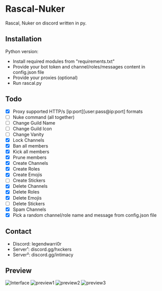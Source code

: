 # Rascal-Nuker
Rascal, Nuker on discord written in py.
## Installation
Python version:

- Install required modules from "requirements.txt"
- Provide your bot token and channel/roles/messages content in config.json file
- Provide your proxies (optional)
- Run rascal.py
## Todo
- [x] Proxy supported HTTP/s [ip:port][user:pass@ip:port] formats
- [ ] Nuke command (all together)
- [ ] Change Guild Name
- [ ] Change Guild Icon
- [ ] Change Vanity
- [x] Lock Channels
- [x] Ban all members
- [x] Kick all members
- [x] Prune members
- [x] Create Channels
- [x] Create Roles
- [x] Create Emojis
- [ ] Create Stickers
- [x] Delete Channels
- [x] Delete Roles
- [x] Delete Emojis
- [ ] Delete Stickers
- [x] Spam Channels
- [x] Pick a random channel/role name and message from config.json file
## Contact
- Discord: legendwarri0r 
- Server¹: discord.gg/hxckers
- Server²: discord.gg/intimacy
## Preview
![Interface](https://github.com/user-attachments/assets/67229ca1-fd3e-424a-98f7-e76f900b987b)
![preview1](https://github.com/user-attachments/assets/6a732c6a-aec9-41f8-a44a-47acfeeb4780)
![preview2](https://github.com/user-attachments/assets/270ca10e-2900-4a4a-b0b7-a848f58f467a)
![preview3](https://github.com/user-attachments/assets/0767b5c5-8c77-4d36-838a-a1765114fb8e)
